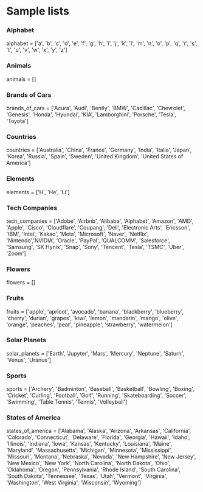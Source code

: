 # Sample lists

### Alphabet
alphabet = ['a', 'b', 'c', 'd', 'e', 'f', 'g', 'h', 'i', 'j', 'k', 'l', 'm', 'n', 'o', 'p', 'q', 'r', 's', 't', 'u', 'v', 'w', 'x', 'y', 'z']

### Animals
animals = []

### Brands of Cars
brands_of_cars = ['Acura', 'Audi', 'Bently', 'BMW', 'Cadillac', 'Chevrolet', 'Genesis', 'Honda', 'Hyundai', 'KIA', 'Lamborghini', 'Porsche', 'Tesla', 'Toyota']

### Countries
countries = ['Australia', 'China', 'France', 'Germany', 'India', 'Italia', 'Japan', 'Korea', 'Russia', 'Spain', 'Sweden', 'United Kingdom', 'United States of America']

### Elements
elements = ['H', 'He', 'Li']

### Tech Companies
tech_companies = ['Adobe', 'Airbnb', 'Alibaba', 'Alphabet', 'Amazon', 'AMD', 'Apple', 'Cisco', 'Cloudflare', 'Coupang', 'Dell', 'Electronic Arts', 'Ericsson', 'IBM', 'Intel', 'Kakao', 'Meta', 'Microsoft', 'Naver', 'Netflix', 'Nintendo','NVIDIA', 'Oracle', 'PayPal', 'QUALCOMM', 'Salesforce', 'Samsung', 'SK Hynix', 'Snap', 'Sony', 'Tencent', 'Tesla', 'TSMC', 'Uber', 'Zoom']

### Flowers
flowers = []

### Fruits
fruits = ['apple', 'apricot', 'avocado', 'banana', 'blackberry', 'blueberry', 'cherry', 'durian', 'grapes', 'kiwi', 'lemon', 'mandarin', 'mango', 'olive', 'orange', 'peaches', 'pear', 'pineapple', 'strawberry', 'watermelon']

### Solar Planets
solar_planets = ['Earth', 'Jupyter', 'Mars', 'Mercury', 'Neptune', 'Saturn', 'Venus', 'Uranus']

### Sports
sports = ['Archery', 'Badminton', 'Baseball', 'Basketball', 'Bowling', 'Boxing', 'Cricket', 'Curling', 'Football', 'Golf', 'Running', 'Skateboarding', 'Soccer', 'Swimming', 'Table Tennis', 'Tennis', 'Volleyball']

### States of America
states_of_america = ['Alabama', 'Alaska', 'Arizona', 'Arkansas', 'California', 'Colorado', 'Connecticut', 'Delaware', 'Florida', 'Georgia', 'Hawaii', 'Idaho', 'Illinois', 'Indiana', 'Iowa', 'Kansas', 'Kentucky', 'Louisiana', 'Maine', 'Maryland', 'Massachusetts', 'Michigan', 'Minnesota', 'Mississippi', 'Missouri', 'Montana', 'Nebraska', 'Nevada', 'New Hampshire', 'New Jersey', 'New Mexico', 'New York', 'North Carolina', 'North Dakota', 'Ohio', 'Oklahoma', 'Oregon', 'Pennsylvania', 'Rhode Island', 'South Carolina', 'South Dakota', 'Tennessee', 'Texas', 'Utah', 'Vermont', 'Virginia', 'Washington', 'West Virginia', 'Wisconsin', 'Wyoming']